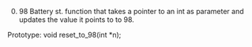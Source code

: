 0. 98 Battery st.
function that takes a pointer to an int as parameter and updates the value it points to to 98.

Prototype: void reset_to_98(int *n);

